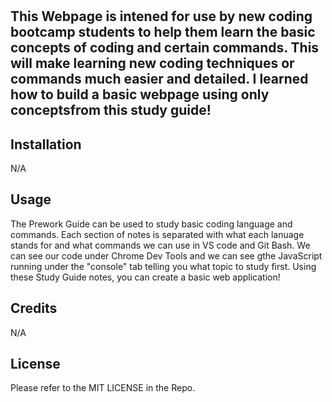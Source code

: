 # <Bootcamp Prework Study Guide>

## This Webpage is intened for use by new coding bootcamp students to help them learn the basic concepts of coding and certain commands. This will make learning new coding techniques or commands much easier and detailed. I learned how to build a basic webpage using only conceptsfrom this study guide!


## Installation

N/A

## Usage

The Prework Guide can be used to study basic coding language and commands. Each section of notes is separated with what each lanuage stands for and what commands we can use in VS code and Git Bash. We can see our code under Chrome Dev Tools and we can see gthe JavaScript running under the "console" tab telling you what topic to study first. Using these Study Guide notes, you can create a basic web application!


## Credits

N/A

## License

Please refer to the MIT LICENSE in the Repo.

